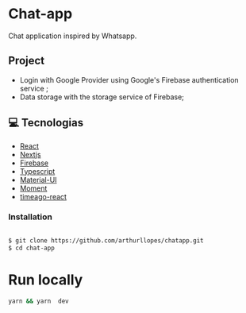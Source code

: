 # Chat-app
Chat application inspired by Whatsapp.

## Project 

 - Login with Google Provider using Google's Firebase authentication service ;
 - Data storage with the storage service of Firebase;
 

## 💻 Tecnologias
 - [React](https://pt-br.reactjs.org/)
 - [Nextjs](https://nextjs.org/)
 - [Firebase](https://firebase.google.com/docs/auth/web/start)
 - [Typescript](https://www.typescriptlang.org/)
 - [Material-UI](https://v4.mui.com/)
 - [Moment](https://momentjs.com/)
 - [timeago-react](https://www.npmjs.com/package/timeago-react)

### **Installation**

```bash

$ git clone https://github.com/arthurllopes/chatapp.git
$ cd chat-app
```

# Run locally
```bash
yarn && yarn  dev
```
<br>



